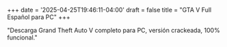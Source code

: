 +++
date = '2025-04-25T19:46:11-04:00'
draft = false
title = "GTA V Full Español para PC"
+++

 "Descarga Grand Theft Auto V completo para PC, versión crackeada, 100% funcional."